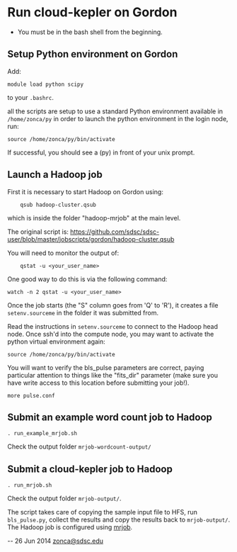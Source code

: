 Run cloud-kepler on Gordon
==========================

- You must be in the bash shell from the beginning.

## Setup Python environment on Gordon

Add:

    module load python scipy

to your `.bashrc`.

all the scripts are setup to use a standard Python environment available in `/home/zonca/py`
in order to launch the python environment in the login node,
run:

    source /home/zonca/py/bin/activate
    
If successful, you should see a (py) in front of your unix prompt.

## Launch a Hadoop job

First it is necessary to start Hadoop on Gordon using:

```
    qsub hadoop-cluster.qsub

```
which is inside the folder "hadoop-mrjob" at the main level.

The original script is: <https://github.com/sdsc/sdsc-user/blob/master/jobscripts/gordon/hadoop-cluster.qsub>

You will need to monitor the output of:

```
    qstat -u <your_user_name>
```

One good way to do this is via the following command:

    watch -n 2 qstat -u <your_user_name>

Once the job starts (the "S" column goes from 'Q' to 'R'), it creates a file `setenv.sourceme` in the folder it was submitted from.

Read the instructions in `setenv.sourceme` to connect to the Hadoop head node.  Once ssh'd into the compute node, you may want to activate the python virtual environment again:

    source /home/zonca/py/bin/activate

You will want to verify the bls_pulse parameters are correct, paying particular attention to things like the "fits_dir" parameter (make sure you have write access to this location before submitting your job!).
    
    more pulse.conf

## Submit an example word count job to Hadoop

    . run_example_mrjob.sh

Check the output folder `mrjob-wordcount-output/`

## Submit a cloud-kepler job to Hadoop

    . run_mrjob.sh

Check the output folder `mrjob-output/`.

The script takes care of copying the sample input file to HFS, run `bls_pulse.py`,
collect the results and copy the results back to `mrjob-output/`.
The Hadoop job is configured using [mrjob](http://pythonhosted.org/mrjob/).

--
26 Jun 2014 zonca@sdsc.edu
